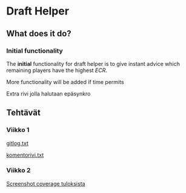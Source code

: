 # Draft Helper

## What does it do?

### Initial functionality

The **initial** functionality for draft helper is to give instant advice which remaining players have the highest *ECR*.

More functionality will be added if time permits

Extra rivi jolla halutaan epäsynkro
## Tehtävät

### Viikko 1

[gitlog.txt](https://github.com/eepek/drafthelper/blob/main/laskarit/viikko1/gitlog.txt)

[komentorivi.txt](https://github.com/eepek/drafthelper/blob/main/laskarit/viikko1/komentorivi.txt)

### Viikko 2

[Screenshot coverage tuloksista](https://github.com/eepek/drafthelper/blob/main/laskarit/viikko2/tehtava9.png)

